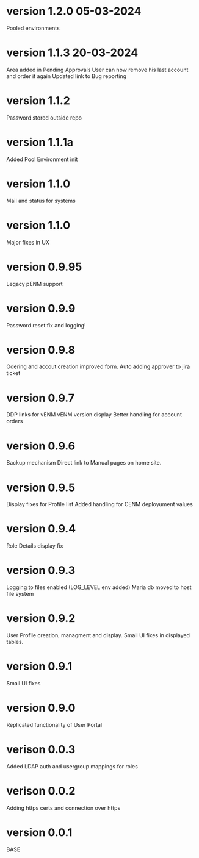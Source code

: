 # version 1.2.0 05-03-2024
Pooled environments
# version 1.1.3 20-03-2024
Area added in Pending Approvals
User can now remove his last account and order it again
Updated link to Bug reporting
# version 1.1.2
Password stored outside repo
# version 1.1.1a
Added Pool Environment init
# version 1.1.0
Mail and status for systems
# version 1.1.0
Major fixes in UX
# version 0.9.95
Legacy pENM support
# version 0.9.9
Password reset fix and logging!
# version 0.9.8
Odering and accout creation improved form.
Auto adding approver to jira ticket
# version 0.9.7
DDP links for vENM
vENM version display
Better handling for account orders
# version 0.9.6
Backup mechanism
Direct link to Manual pages on home site.
# version 0.9.5
Display fixes for Profile list
Added handling for CENM deployument values
# version 0.9.4
Role Details display fix
# version 0.9.3
Logging to files enabled (LOG_LEVEL env added)
Maria db moved to host file system
# version 0.9.2
User Profile creation, managment and display.
Small UI fixes in displayed tables.
# version 0.9.1
Small UI fixes
# version 0.9.0
Replicated functionality of User Portal
# verison 0.0.3
Added LDAP auth and usergroup mappings for roles
# verison 0.0.2
Adding https certs and connection over https
# version 0.0.1
BASE